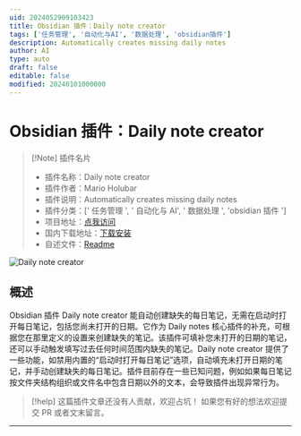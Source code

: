 ```yaml
---
uid: 2024052909103423
title: Obsidian 插件：Daily note creator
tags: ['任务管理', '自动化与AI', '数据处理', 'obsidian插件']
description: Automatically creates missing daily notes
author: AI
type: auto
draft: false
editable: false
modified: 20240101000000
---
```


# Obsidian 插件：Daily note creator

> [!Note] 插件名片
> - 插件名称：Daily note creator
> - 插件作者：Mario Holubar
> - 插件说明：Automatically creates missing daily notes
> - 插件分类：[' 任务管理 ', ' 自动化与 AI', ' 数据处理 ', 'obsidian 插件 ']
> - 项目地址：[点我访问](https://github.com/mario-holubar/obsidian-daily-note-creator)
> - 国内下载地址：[下载安装](https://pkmer.cn/products/plugin/pluginMarket/?daily-note-creator)
> - 自述文件：[Readme](https://ghproxy.net/https://raw.githubusercontent.com/mario-holubar/obsidian-daily-note-creator/master/README.md)

![Daily note creator](https://cdn.pkmer.cn/covers/daily-note-creator.png!pkmer)

## 概述

Obsidian 插件 Daily note creator 能自动创建缺失的每日笔记，无需在启动时打开每日笔记，包括您尚未打开的日期。它作为 Daily notes 核心插件的补充，可根据您在那里定义的设置来创建缺失的笔记。该插件可填补您未打开的日期的笔记，还可以手动触发填写过去任何时间范围内缺失的笔记。Daily note creator 提供了一些功能，如禁用内置的“启动时打开每日笔记”选项，自动填充未打开日期的笔记，并手动创建缺失的每日笔记。插件目前存在一些已知问题，例如如果每日笔记按文件夹结构组织或文件名中包含日期以外的文本，会导致插件出现异常行为。

> [!help]
> 这篇插件文章还没有人贡献，欢迎占坑！
> 如果您有好的想法欢迎提交 PR 或者文末留言。

---



